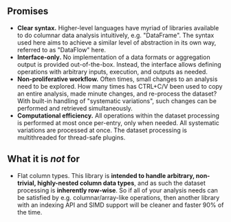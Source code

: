 ## Promises

- **Clear syntax.** Higher-level languages have myriad of libraries available to do columnar data analysis intuitively, e.g. "DataFrame". The syntax used here aims to achieve a similar level of abstraction in its own way, referred to as "DataFlow" here.
- **Interface-only.** No implementation of a data formats or aggregation output is provided out-of-the-box. Instead, the interface allows defining operations with arbitrary inputs, execution, and outputs as needed.
- **Non-proliferative workflow.** Often times, small changes to an analysis need to be explored. How many times has CTRL+C/V been used to copy an entire analysis, made minute changes, and re-process the dataset? With built-in handling of "systematic variations", such changes can be performed and retrieved simultaneously.
- **Computational efficiency.** All operations within the dataset processing is performed at most once per-entry, only when needed. All systematic variations are processed at once. The dataset processing is multithreaded for thread-safe plugins.

## What it is *not* for

- Flat column types. This library is **intended to handle arbitrary, non-trivial, highly-nested column data types**, and as such the dataset processing is **inherently row-wise**. So if all of your analysis needs can be satisfied by e.g. columnar/array-like operations, then another library with an indexing API and SIMD support will be cleaner and faster 90% of the time.